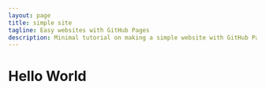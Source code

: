 ```yaml
---
layout: page
title: simple site
tagline: Easy websites with GitHub Pages
description: Minimal tutorial on making a simple website with GitHub Pages
---
```

# Hello World
